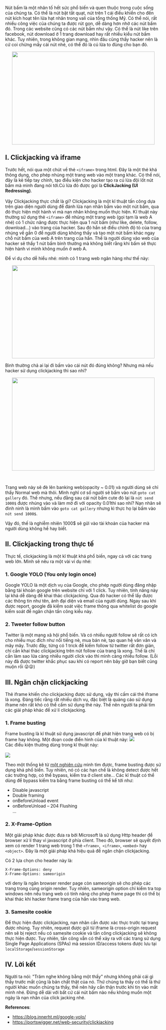 Nút bấm là  một nhân tố hết sức phổ biến và quen thuộc trong cuộc sống của chúng ta. Có thể là nút bật tắt quạt, nút trên 1 cái điều khiển cho đến nút kích hoạt tên lửa hạt nhân trong vali của tổng thống Mỹ. Có thể nói, rất nhiều công việc của chúng ta được rút gọn, dễ dàng hơn nhờ các nút bấm đó. Trong các website cũng có các nút bấm như vậy. Có thể là nút like trên facebook, nút download ở 1 trang download hay rất nhiều kiểu nút bấm khác. Tuy nhiên, trong không gian mạng, nhìn đâu cũng thấy hacker nên là cứ coi chừng mấy cái nút nhé, có thể đó là cú lừa to đùng cho bạn đó. 
<p align="center">
  <img width="460" height="300" src="https://images.viblo.asia/a05755fe-021d-47c9-9c70-200862042423.png">
</p>


## I. Clickjacking và iframe
Trước hết, nói qua một chút về thẻ ```<iframe>``` trong html. Đây là một thẻ khá thông dụng, cho phép nhúng một trang web vào một trang khác. Có thể nói, đây là kẻ tiếp tay chính, tạo điều kiện cho hacker tạo ra cú lừa đội lốt nút bấm mà mình đang nói tới.Cú lừa đó được gọi là <b>ClickJacking (UI Redressing)</b>.
<br><br>
Vậy Clickjacking thực chất là gì? Clickjacking là một kĩ thuật tấn công dựa trên giao diện người dùng để đánh lừa nạn nhân bấm vào một nút bấm, qua đó thực hiện một hành vi mà nạn nhân không muốn thực hiện. Kĩ thuật này thường sử dụng thẻ ```<iframe>``` để nhúng một trang web (gọi tạm là web A nhé) có 1 chức năng được thực hiện qua 1 nút bấm (như like, delete, follow, download...) vào trang của hacker. Sau đó hắn sẽ điều chỉnh độ tỏ của trang nhúng về gần 0 để người dùng không thấy và tạo một nút bấm khác ngay chỗ nút bấm của web A trên trang của hắn. Thế là người dùng vào web của hacker sẽ thấy 1 nút bấm bình thường mà không biết rằng khi bấm sẽ thực hiện hành vi mình không muốn ở web A. 

Để ví dụ cho dễ hiểu nhé: mình có 1 trang web ngân hàng như thế này:<br>
<p align="center">
  <img width="460" height="300" src="https://images.viblo.asia/9d9e4643-2f32-465a-a643-89218ddcf139.png">
</p>
Bình thường chả ai lại đi bấm vào cái nút đó đúng không? Nhưng mà nếu hacker sử dụng clickjacking thì sao nhỉ?
<br>
<p align="center">
  <img width="460" height="300" src="https://images.viblo.asia/d3d94c99-7fb4-4027-aa37-8ebb88b33378.png" >
</p>
<br>

Trang web này sẽ đè lên banking web(opacity ~ 0.01) và người dùng sẽ chỉ thấy Normal web mà thôi. Mình  nghĩ cơ số người sẽ bấm vào nút  ```goto cat gallery```  đó. Thế nhưng, nếu đằng sau cái nút bấm cute đó lại là ```nút send 1000$``` được nhúng vào và làm mờ đi với opacity 0.01thì sao nhỉ? Nạn nhân sẽ đinh ninh là mình bấm vào  ```goto cat gallery``` nhưng kì thực họ lại bấm vào ```nút send 1000$```.

Vậy đó,  thế là nghiễm nhiên 1000$ sẽ gửi vào tài khoản của hacker mà người dùng không hề hay biết.

## II. Clickjacking trong thực tế
Thực tế, clickjacking là một kĩ thuật khá phổ biến, ngay cả với các trang web lớn. Mình sẽ nêu ra một vài ví dụ nhé:
### 1. Google YOLO (You only login once)
Google YOLO là một dịch vụ của Google, cho phép người dùng đăng nhập bằng tài khoản google trên website chỉ với 1 click. Tuy nhiên, tính năng này lại khá dễ dàng để khai thác clickjacking. Qua đó hacker có thể lấy được các thông tin như tên, ảnh đại diện và email của người dùng. Ngay sau khi được report, google đã kiểm soát việc frame thông qua whitelist do google kiểm soát để ngăn chặn tấn công kiểu này.
### 2. Tweeter follow button
Twitter là một mạng xã hội phổ biến. Và có nhiều người follow sẽ rất có ích cho nhiều mục đích như nổi tiếng nè, mua bán nè, tạo quan hệ vân vân và mây mây. Trước đây, từng có 1 trick để kiếm follow từ twitter rất đơn giản, chỉ cần khai thác clickjacking trên nút follow của trang là xong. Thế là chỉ cần làm sao lừa càng nhiều người click vào thì mình càng nhiều follow. (Lỗi này đã được twitter khắc phục sau  khi có report nên bây giờ bạn biết cũng muộn rồi :stuck_out_tongue_winking_eye::stuck_out_tongue_winking_eye:)
## III. Ngăn chặn clickjacking
Thẻ iframe khiến cho clickjacking được sử dụng, vậy thì cấm cái thẻ iframe là xong. Đáng tiếc rằng rất nhiều dịch vụ, đặc biệt là quảng cáo sử dụng iframe nên rất khó có thể cấm sử dụng thẻ này. Thế nên người ta phải tìm các giải pháp khác để xử lí clickjacking.

### 1. Frame busting
Frame busting là kĩ thuật sử dụng javascript để phát hiện trang web có bị frame hay không. Một đoạn code điển hình của kĩ thuật này: ![](https://images.viblo.asia/9fd769d4-8d4c-40bf-bc29-ca5fa014c34d.png)
<br>
Các điều kiện thường dùng trong kĩ thuật này:<br><br>![](https://images.viblo.asia/aa4ca590-908c-4994-888f-f45df97c4140.png)

Theo một thống kê từ <a href="https://crypto.stanford.edu/~dabo/pubs/papers/framebust.pdf">một nghiên cứu</a> mình tìm được, frame busting được sử dụng khá phổ biến. Tuy nhiên, nó có các hạn chế là không detect được hết các trường hợp, có thể bypass, kiểm tra ở client site... Các kĩ thuật có thể dùng để bypass kiểm tra bằng frame busting có thể kể tới như:
- Disable javascript
- Double framing
- onBeforeUnload event
- onBeforeUnload – 204 Flushing<br>
...
### 2. X-Frame-Option
Một giải pháp khác được đưa ra bởi Microsoft là sử dụng Http header để browser xử lí thay vì javascript ở phía client. Theo đó, browser sẽ quyết định xem có render 1 trang web trong 1 thẻ `<frame>`,` <iframe>`, `<embed>`  hay `<object>`. Đây là một giải pháp khá hiệu quả để ngăn chặn clickjacking.

Có 2 lựa chọn cho header này là:
```
X-Frame-Options: deny
X-Frame-Options: sameorigin
```

với deny là ngăn browser render page còn sameorigin sẽ cho phép các trang trong cùng origin render. Tuy nhiên, sameorigin option chỉ kiểm tra top windows nên nếu trang web có tính năng cho phép frame page thì có thể bị khai thác khi hacker frame trang của hắn vào trang web.
### 3. Samesite cookie
Để thực hiện được clickjacking, nạn nhân cần được xác thực trước tại trang được nhúng. Tuy nhiên, request được gửi từ iframe là cross-origin request nên sẽ bị reject nếu có samesite cookie và tấn công clickjacking sẽ không thực hiện được. Tuy nhiên, tấn công vẫn có thể xảy ra với các trang sử dụng Single Page Applications (SPAs) mà  session ID/access tokens được lưu tại `localStorage`/`sessionStorage`

## IV. Lời kết
Người ta nói: "Trăm nghe không bằng một thấy" nhưng không phải cái gì thấy trước mắt cũng là bản chất thật của nó. Thứ chúng ta thấy có thể là thứ người khác muốn chúng ta thấy, thế nên hãy cẩn thận trước khi tin vào mắt mình nhé. Đừng dễ dãi với bất cứ cái nút bấm nào nếu không muốn một ngày là nạn nhân của click jacking nhé.

**References**:
- https://blog.innerht.ml/google-yolo/
- https://portswigger.net/web-security/clickjacking